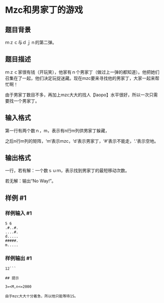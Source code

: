 # Mzc和男家丁的游戏

## 题目背景

ｍｚｃ与ｄｊｎ的第二弹。


## 题目描述

ｍｚｃ家很有钱（开玩笑），他家有ｎ个男家丁（做过上一弹的都知道）。他把她们召集在了一起，他们决定玩捉迷藏。现在mzc要来寻找他的男家丁，大家一起来帮忙啊！

由于男家丁数目不多，再加上mzc大大的找人【laopo】水平很好，所以一次只需要找一个男家丁。


## 输入格式

第一行有两个数ｎ，m，表示有n行m列供男家丁躲藏，

之后n行m列的矩阵，‘m‘表示mzc，‘d’表示男家丁，‘#’表示不能走，‘.‘表示空地。


## 输出格式

一行，若有解：一个数ｓｕｍ，表示找到男家丁的最短移动次数。

若无解：输出“No Way!”。


## 样例 #1

### 样例输入 #1
```
5 6
.#..#.
....#.
d.....
#####.
m.....
```

### 样例输出 #1

```
12```

## 提示

3=<M,n<=2000

由于mzc大大十分着急，所以他只能等待1S。

